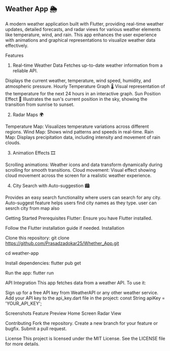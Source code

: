 ## Weather App 🌦️

A modern weather application built with Flutter, providing real-time weather updates, detailed forecasts, and radar views for various weather elements like temperature, wind, and rain. This app enhances the user experience with animations and graphical representations to visualize weather data effectively.

Features

1. Real-time Weather Data
Fetches up-to-date weather information from a reliable API.

Displays the current weather, temperature, wind speed, humidity, and atmospheric pressure.
Hourly Temperature Graph 🌡️
Visual representation of the temperature for the next 24 hours in an interactive graph.
Sun Position Effect 🌅
Illustrates the sun's current position in the sky, showing the transition from sunrise to sunset.

2. Radar Maps 🌍

Temperature Map: Visualizes temperature variations across different regions.
Wind Map: Shows wind patterns and speeds in real-time.
Rain Map: Displays precipitation data, including intensity and movement of rain clouds.

3. Animation Effects 🎞️

Scrolling animations: Weather icons and data transform dynamically during scrolling for smooth transitions.
Cloud movement: Visual effect showing cloud movement across the screen for a realistic weather experience.

4. City Search with Auto-suggestion 🏙️

Provides an easy search functionality where users can search for any city.
Auto-suggest feature helps users find city names as they type.
user can sesrch city from map also

Getting Started
Prerequisites
Flutter: Ensure you have Flutter installed.

Follow the Flutter installation guide if needed.
Installation

Clone this repository:
git clone https://github.com/Prasadzadokar25/Whether_App.git

cd weather-app

Install dependencies:
flutter pub get

Run the app:
flutter run

API Integration
This app fetches data from a weather API. To use it:

Sign up for a free API key from WeatherAPI or any other weather service.
Add your API key to the api_key.dart file in the project:
const String apiKey = 'YOUR_API_KEY';

Screenshots
Feature	Preview
Home Screen	
Radar View	

Contributing
Fork the repository.
Create a new branch for your feature or bugfix.
Submit a pull request.

License
This project is licensed under the MIT License. See the LICENSE file for more details.